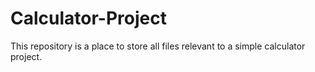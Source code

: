 # Calculator-Project
This repository is a place to store all files relevant to a simple calculator project.
